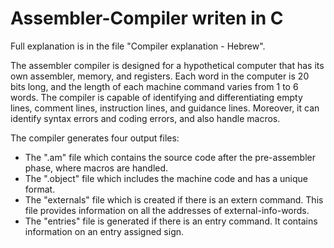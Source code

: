 # Assembler-Compiler writen in C

Full explanation is in the file "Compiler explanation - Hebrew".

The assembler compiler is designed for a hypothetical computer that has its own assembler, memory, and registers. Each word in the computer is 20 bits long, and the length of each machine command varies from 1 to 6 words. The compiler is capable of identifying and differentiating empty lines, comment lines, instruction lines, and guidance lines. Moreover, it can identify syntax errors and coding errors, and also handle macros.

The compiler generates four output files:

- The ".am" file which contains the source code after the pre-assembler phase, where macros are handled.
- The ".object" file which includes the machine code and has a unique format.
- The "externals" file which is created if there is an extern command. This file provides information on all the addresses of external-info-words.
- The "entries" file is generated if there is an entry command. It contains information on an entry assigned sign.
